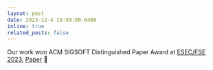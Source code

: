 ```yaml
---
layout: post
date: 2023-12-4 15:59:00-0400
inline: true
related_posts: false
---
```


Our work won ACM SIGSOFT Distinguished Paper Award at
[ESEC/FSE 2023](https://conf.researchr.org/home/fse-2023), [Paper](assets/pdf/FSE2023-KG4AR.pdf) :tada:

<!--
A simple inline announcement with Markdown emoji! :sparkles: :smile:
https://gist.github.com/rxaviers/7360908
-->
